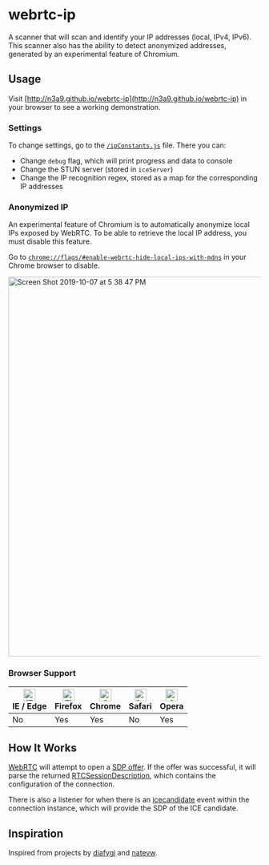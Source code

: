 # webrtc-ip

A scanner that will scan and identify your IP addresses (local, IPv4, IPv6). This scanner also has the ability to detect anonymized addresses, generated by an experimental feature of Chromium.

## Usage

Visit [http://n3a9.github.io/webrtc-ip](http://n3a9.github.io/webrtc-ip) in your browser to see a working demonstration.

### Settings

To change settings, go to the [`/ipConstants.js`](https://github.com/n3a9/webrtc-ip/blob/master/ipConstants.js) file. There you can:

- Change `debug` flag, which will print progress and data to console
- Change the STUN server (stored in `iceServer`)
- Change the IP recognition regex, stored as a map for the corresponding IP addresses

### Anonymized IP

An experimental feature of Chromium is to automatically anonymize local IPs exposed by WebRTC. To be able to retrieve the local IP address, you must disable this feature.

Go to [`chrome://flags/#enable-webrtc-hide-local-ips-with-mdns`](chrome://flags/#enable-webrtc-hide-local-ips-with-mdns) in your Chrome browser to disable.

<img width="758" alt="Screen Shot 2019-10-07 at 5 38 47 PM" src="https://user-images.githubusercontent.com/7104017/66354088-6fcabf80-e929-11e9-8cb4-8028538e31d1.png">

### Browser Support

| [<img src="https://raw.githubusercontent.com/alrra/browser-logos/master/src/edge/edge_48x48.png" alt="IE / Edge" width="24px" height="24px" />](http://godban.github.io/browsers-support-badges/)<br>IE / Edge | [<img src="https://raw.githubusercontent.com/alrra/browser-logos/master/src/firefox/firefox_48x48.png" alt="Firefox" width="24px" height="24px" />](http://godban.github.io/browsers-support-badges/)<br>Firefox | [<img src="https://raw.githubusercontent.com/alrra/browser-logos/master/src/chrome/chrome_48x48.png" alt="Chrome" width="24px" height="24px" />](http://godban.github.io/browsers-support-badges/)<br>Chrome | [<img src="https://raw.githubusercontent.com/alrra/browser-logos/master/src/safari/safari_48x48.png" alt="Safari" width="24px" height="24px" />](http://godban.github.io/browsers-support-badges/)<br>Safari | [<img src="https://raw.githubusercontent.com/alrra/browser-logos/master/src/opera/opera_48x48.png" alt="Opera" width="24px" height="24px" />](http://godban.github.io/browsers-support-badges/)<br>Opera |
| -------------------------------------------------------------------------------------------------------------------------------------------------------------------------------------------------------------- | ---------------------------------------------------------------------------------------------------------------------------------------------------------------------------------------------------------------- | ------------------------------------------------------------------------------------------------------------------------------------------------------------------------------------------------------------ | ------------------------------------------------------------------------------------------------------------------------------------------------------------------------------------------------------------ | -------------------------------------------------------------------------------------------------------------------------------------------------------------------------------------------------------- |
| No                                                                                                                                                                                                             | Yes                                                                                                                                                                                                              | Yes                                                                                                                                                                                                          | No                                                                                                                                                                                                           | Yes                                                                                                                                                                                                      |

## How It Works

[WebRTC](https://webrtc.org) will attempt to open a [SDP offer](https://developer.mozilla.org/en-US/docs/Web/API/RTCPeerConnection/createOffer). If the offer was successful, it will parse the returned [RTCSessionDescription](https://developer.mozilla.org/en-US/docs/Web/API/RTCSessionDescription), which contains the configuration of the connection.

There is also a listener for when there is an [icecandidate](https://developer.mozilla.org/en-US/docs/Web/API/RTCPeerConnection/icecandidate_event) event within the connection instance, which will provide the SDP of the ICE candidate.

## Inspiration

Inspired from projects by [diafygi](https://github.com/diafygi/webrtc-ips) and [natevw](https://github.com/natevw/ipcalf).
